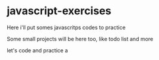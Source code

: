 # javascript-exercises

Here i'll put somes javascritps codes to practice

Some small projects will be here too, like todo list and more

let's code and practice a 
